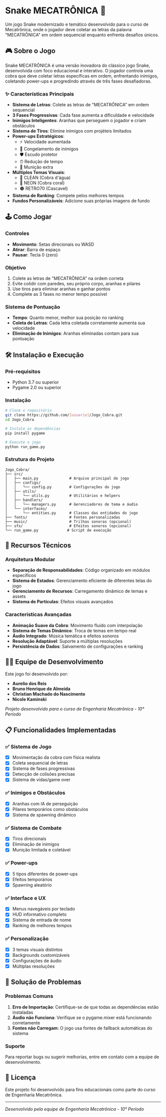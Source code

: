 # Snake MECATRÔNICA 🐍

Um jogo Snake modernizado e temático desenvolvido para o curso de Mecatrônica, onde o jogador deve coletar as letras da palavra "MECATRÔNICA" em ordem sequencial enquanto enfrenta desafios únicos.

## 🎮 Sobre o Jogo

Snake MECATRÔNICA é uma versão inovadora do clássico jogo Snake, desenvolvida com foco educacional e interativo. O jogador controla uma cobra que deve coletar letras específicas em ordem, enfrentando inimigos, coletando power-ups e progredindo através de três fases desafiadoras.

### ✨ Características Principais

- **Sistema de Letras**: Colete as letras de "MECATRÔNICA" em ordem sequencial
- **3 Fases Progressivas**: Cada fase aumenta a dificuldade e velocidade
- **Inimigos Inteligentes**: Aranhas que perseguem o jogador e criam obstáculos
- **Sistema de Tiros**: Elimine inimigos com projéteis limitados
- **Power-ups Estratégicos**:
  - ⚡ Velocidade aumentada
  - 🧊 Congelamento de inimigos
  - 🛡️ Escudo protetor
  - ⏰ Redução de tempo
  - 🎯 Munição extra
- **Múltiplos Temas Visuais**:
  - 🌊 CLEAN (Cobra d'água)
  - 🌆 NEON (Cobra coral)
  - 🟤 RETRO70 (Cascavel)
- **Sistema de Ranking**: Compete pelos melhores tempos
- **Fundos Personalizáveis**: Adicione suas próprias imagens de fundo

## 🕹️ Como Jogar

### Controles
- **Movimento**: Setas direcionais ou WASD
- **Atirar**: Barra de espaço
- **Pausar**: Tecla 0 (zero)

### Objetivo
1. Colete as letras de "MECATRÔNICA" na ordem correta
2. Evite colidir com paredes, seu próprio corpo, aranhas e pilares
3. Use tiros para eliminar aranhas e ganhar pontos
4. Complete as 3 fases no menor tempo possível

### Sistema de Pontuação
- **Tempo**: Quanto menor, melhor sua posição no ranking
- **Coleta de Letras**: Cada letra coletada corretamente aumenta sua velocidade
- **Eliminação de Inimigos**: Aranhas eliminadas contam para sua pontuação

## 🛠️ Instalação e Execução

### Pré-requisitos
- Python 3.7 ou superior
- Pygame 2.0 ou superior

### Instalação
```bash
# Clone o repositório
git clone https://github.com/[usuario]/Jogo_Cobra.git
cd Jogo_Cobra

# Instale as dependências
pip install pygame

# Execute o jogo
python run_game.py
```

### Estrutura do Projeto
```
Jogo_Cobra/
├── src/
│   ├── main.py              # Arquivo principal do jogo
│   ├── configs/
│   │   └── config.py        # Configurações do jogo
│   ├── utils/
│   │   └── utils.py         # Utilitários e helpers
│   ├── handlers/
│   │   └── managers.py      # Gerenciadores de tema e áudio
│   └── interfaces/
│       └── entities.py      # Classes das entidades do jogo
├── fonts/                   # Fontes personalizadas
├── music/                   # Trilhas sonoras (opcional)
├── sfx/                     # Efeitos sonoros (opcional)
└── run_game.py             # Script de execução
```

## 🎨 Recursos Técnicos

### Arquitetura Modular
- **Separação de Responsabilidades**: Código organizado em módulos específicos
- **Sistema de Estados**: Gerenciamento eficiente de diferentes telas do jogo
- **Gerenciamento de Recursos**: Carregamento dinâmico de temas e assets
- **Sistema de Partículas**: Efeitos visuais avançados

### Características Avançadas
- **Animação Suave da Cobra**: Movimento fluido com interpolação
- **Sistema de Temas Dinâmico**: Troca de temas em tempo real
- **Áudio Integrado**: Música temática e efeitos sonoros
- **Resolução Adaptável**: Suporte a múltiplas resoluções
- **Persistência de Dados**: Salvamento de configurações e ranking

## 👨‍💻 Equipe de Desenvolvimento

Este jogo foi desenvolvido por:

- **Aurelio dos Reis**
- **Bruno Henrique de Almeida**
- **Christian Machado do Nascimento**
- **Nicole Kaminski**

*Projeto desenvolvido para o curso de Engenharia Mecatrônica - 10° Período*

## 📋 Funcionalidades Implementadas

### ✅ Sistema de Jogo
- [x] Movimentação da cobra com física realista
- [x] Coleta sequencial de letras
- [x] Sistema de fases progressivas
- [x] Detecção de colisões precisas
- [x] Sistema de vidas/game over

### ✅ Inimigos e Obstáculos
- [x] Aranhas com IA de perseguição
- [x] Pilares temporários como obstáculos
- [x] Sistema de spawning dinâmico

### ✅ Sistema de Combate
- [x] Tiros direcionais
- [x] Eliminação de inimigos
- [x] Munição limitada e coletável

### ✅ Power-ups
- [x] 5 tipos diferentes de power-ups
- [x] Efeitos temporários
- [x] Spawning aleatório

### ✅ Interface e UX
- [x] Menus navegáveis por teclado
- [x] HUD informativo completo
- [x] Sistema de entrada de nome
- [x] Ranking de melhores tempos

### ✅ Personalização
- [x] 3 temas visuais distintos
- [x] Backgrounds customizáveis
- [x] Configurações de áudio
- [x] Múltiplas resoluções

## 🐛 Solução de Problemas

### Problemas Comuns
1. **Erro de Importação**: Certifique-se de que todas as dependências estão instaladas
2. **Áudio não Funciona**: Verifique se o pygame.mixer está funcionando corretamente
3. **Fontes não Carregam**: O jogo usa fontes de fallback automáticas do sistema

### Suporte
Para reportar bugs ou sugerir melhorias, entre em contato com a equipe de desenvolvimento.

## 📄 Licença

Este projeto foi desenvolvido para fins educacionais como parte do curso de Engenharia Mecatrônica.

---

*Desenvolvido pela equipe de Engenharia Mecatrônica - 10° Período*
